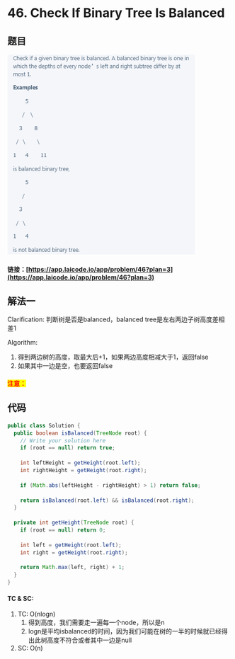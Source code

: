 # 46. Check If Binary Tree Is Balanced

## 题目

![](<.gitbook/assets/image (13).png>)

#### 链接：[https://app.laicode.io/app/problem/46?plan=3](https://app.laicode.io/app/problem/46?plan=3)

## 解法一

Clarification: 判断树是否是balanced，balanced tree是左右两边子树高度差相差1

Algorithm:&#x20;

1. 得到两边树的高度，取最大后+1，如果两边高度相减大于1，返回false
2. 如果其中一边是空，也要返回false

#### <mark style="color:red;">注意：</mark>

## 代码

```java
public class Solution {
  public boolean isBalanced(TreeNode root) {
    // Write your solution here
    if (root == null) return true;

    int leftHeight = getHeight(root.left);
    int rightHeight = getHeight(root.right);

    if (Math.abs(leftHeight - rightHeight) > 1) return false;

    return isBalanced(root.left) && isBalanced(root.right);
  }

  private int getHeight(TreeNode root) {
    if (root == null) return 0;

    int left = getHeight(root.left);
    int right = getHeight(root.right);

    return Math.max(left, right) + 1;
  }
}
```

#### TC & SC:&#x20;

1. TC: O(nlogn)&#x20;
   1. 得到高度，我们需要走一遍每一个node，所以是n
   2. logn是平均isbalanced的时间，因为我们可能在树的一半的时候就已经得出此树高度不符合或者其中一边是null
2. SC: O(n)
